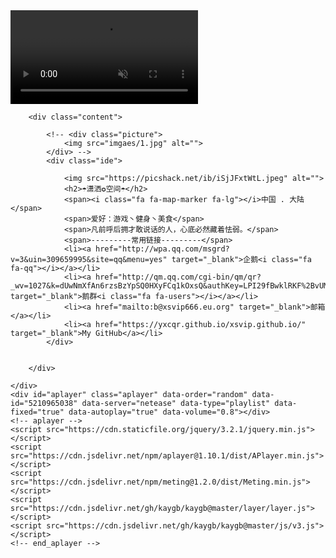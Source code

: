  <meta charset="UTF-8">
    <meta http-equiv="X-UA-Compatible" content="IE=edge">
    <meta name="viewport" content="width=device-width, initial-scale=1.0">
    <title>潇洒空间|欢迎来到我的主场~</title>
    <meta name="keywords" content="潇洒空间">
    <meta name="description" content="潇洒空间">
    <link rel="stylesheet" href="css/style.css">
    <script type="text/javascript" src="js/jquery.min.js"></script>
    <link rel="stylesheet" href="https://cdn.jsdelivr.net/npm/aplayer@1.10.1/dist/APlayer.min.css">
    <link href="http://cdn.bootcss.com/font-awesome/4.3.0/css/font-awesome.min.css" rel="stylesheet">
</head>

<body>
    <div class="box">
        <!-- 动态背景 -->
        <video src="bg.mp4" autoplay muted loop></video>

        <div class="content">

            <!-- <div class="picture">
                <img src="imgaes/1.jpg" alt="">
            </div> -->
            <div class="ide">

                <img src="https://picshack.net/ib/iSjJFxtWtL.jpeg" alt="">
                <h2>☂潇洒✪空间☂</h2>
                <span><i class="fa fa-map-marker fa-lg"></i>中国 . 大陆</span>
                <span>爱好：游戏丶健身丶美食</span>
                <span>凡前呼后拥才敢说话的人，心底必然藏着怯弱。</span>
                <span>---------常用链接---------</span>	
				<li><a href="http://wpa.qq.com/msgrd?v=3&uin=309659995&site=qq&menu=yes" target="_blank">企鹅<i class="fa fa-qq"></i></a></li>
				<li><a href="http://qm.qq.com/cgi-bin/qm/qr?_wv=1027&k=dUwNmXfAn6rzsBzYpSQ0HXyFCq1kOxsQ&authKey=LPI29fBwklRKF%2BvUMSZEw8cTuIJS%2FMTsv%2BANIKV%2F%2B9ImMg30dzKZ7%2FA6XnxDCLZq&noverify=0&group_code=498805280" target="_blank">鹅群<i class="fa fa-users"></i></a></li>
				<li><a href="mailto:b@xsvip666.eu.org" target="_blank">邮箱</a></li>
				<li><a href="https://yxcqr.github.io/xsvip.github.io/" target="_blank">My GitHub</a></li>             
            </div>		


        </div>

    </div>
    <div id="aplayer" class="aplayer" data-order="random" data-id="5210965038" data-server="netease" data-type="playlist" data-fixed="true" data-autoplay="true" data-volume="0.8"></div>
    <!-- aplayer -->
    <script src="https://cdn.staticfile.org/jquery/3.2.1/jquery.min.js"></script>
    <script src="https://cdn.jsdelivr.net/npm/aplayer@1.10.1/dist/APlayer.min.js"></script>
    <script src="https://cdn.jsdelivr.net/npm/meting@1.2.0/dist/Meting.min.js"></script>
    <script src="https://cdn.jsdelivr.net/gh/kaygb/kaygb@master/layer/layer.js"></script>
    <script src="https://cdn.jsdelivr.net/gh/kaygb/kaygb@master/js/v3.js"></script>
    <!-- end_aplayer -->

</body>


</html>
